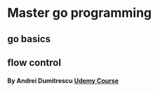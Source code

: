 # Master go programming

## go basics

## flow control


#### By Andrei Dumitrescu [Udemy Course](https://siigosas.udemy.com/course/master-go-programming-complete-golang-bootcamp)
